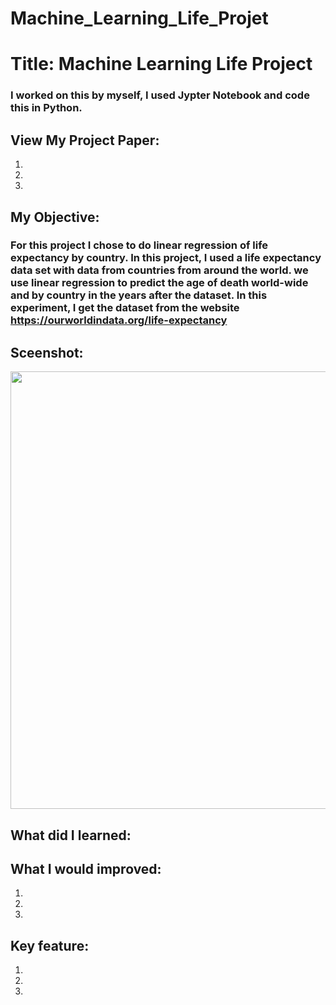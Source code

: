 # Machine_Learning_Life_Projet
# Title: Machine Learning Life Project
### I worked on this by myself, I used Jypter Notebook and code this in Python.  

## View My Project Paper: 
1. 
2. 
3. 

## My Objective: 
### For this project I chose to do linear regression of life expectancy by country. In this project, I used a life expectancy data set with data from countries from around the world. we use linear regression to predict the age of death world-wide and by country in the years after the dataset. In this experiment, I get the dataset from the website https://ourworldindata.org/life-expectancy

## Sceenshot:
<img src= "" width="700">

## What did I learned:


## What I would improved:
1. 
2. 
3. 

## Key feature:
1. 
2. 
3.

